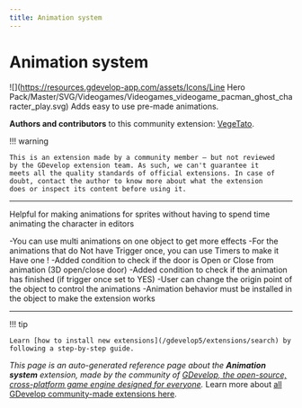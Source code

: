 ```yaml
---
title: Animation system
---
```

# Animation system

![](https://resources.gdevelop-app.com/assets/Icons/Line Hero Pack/Master/SVG/Videogames/Videogames_videogame_pacman_ghost_character_play.svg)
Adds easy to use pre-made animations.

**Authors and contributors** to this community extension: [VegeTato](https://gd.games/VegeTato).

!!! warning
    
        
    This is an extension made by a community member — but not reviewed
    by the GDevelop extension team. As such, we can't guarantee it
    meets all the quality standards of official extensions. In case of
    doubt, contact the author to know more about what the extension
    does or inspect its content before using it.
    

---

Helpful for making animations for sprites without having to spend time animating the character in editors

-You can use multi animations on one object to get more effects
-For the animations that do Not have Trigger once, you can use Timers to make it Have one !
-Added condition to check if the door is Open or Close from animation (3D open/close door)
-Added condition to check if the animation has finished (if trigger once set to YES)
-User can change the origin point of the object to control the animations
-Animation behavior must be installed in the object to make the extension works

---

!!! tip

    Learn [how to install new extensions](/gdevelop5/extensions/search) by following a step-by-step guide.

*This page is an auto-generated reference page about the **Animation system** extension, made by the community of [GDevelop, the open-source, cross-platform game engine designed for everyone](https://gdevelop.io/).* Learn more about [all GDevelop community-made extensions here](/gdevelop5/extensions).